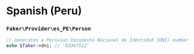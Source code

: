 # Spanish (Peru)

### `Faker\Provider\es_PE\Person`

```php
// Generates a Peruvian Documento Nacional de Identidad (DNI) number
echo $faker->dni; // '83367512'
```

